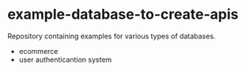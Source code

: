 # example-database-to-create-apis
Repository containing examples for various types of databases.

- ecommerce
- user authenticantion system
